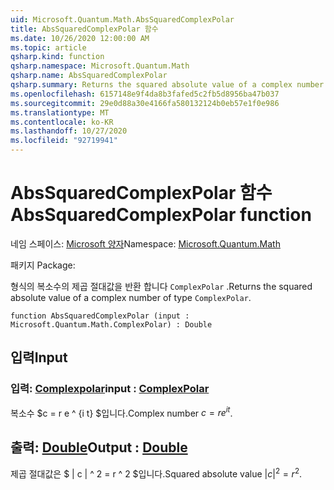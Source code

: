 ```yaml
---
uid: Microsoft.Quantum.Math.AbsSquaredComplexPolar
title: AbsSquaredComplexPolar 함수
ms.date: 10/26/2020 12:00:00 AM
ms.topic: article
qsharp.kind: function
qsharp.namespace: Microsoft.Quantum.Math
qsharp.name: AbsSquaredComplexPolar
qsharp.summary: Returns the squared absolute value of a complex number of type `ComplexPolar`.
ms.openlocfilehash: 6157148e9f4da8b3fafed5c2fb5d8956ba47b037
ms.sourcegitcommit: 29e0d88a30e4166fa580132124b0eb57e1f0e986
ms.translationtype: MT
ms.contentlocale: ko-KR
ms.lasthandoff: 10/27/2020
ms.locfileid: "92719941"
---
```

# <a name="abssquaredcomplexpolar-function"></a><span data-ttu-id="40c69-102">AbsSquaredComplexPolar 함수</span><span class="sxs-lookup"><span data-stu-id="40c69-102">AbsSquaredComplexPolar function</span></span>

<span data-ttu-id="40c69-103">네임 스페이스: [Microsoft 양자](xref:Microsoft.Quantum.Math)</span><span class="sxs-lookup"><span data-stu-id="40c69-103">Namespace: [Microsoft.Quantum.Math](xref:Microsoft.Quantum.Math)</span></span>

<span data-ttu-id="40c69-104">패키지 [](https://nuget.org/packages/)</span><span class="sxs-lookup"><span data-stu-id="40c69-104">Package: [](https://nuget.org/packages/)</span></span>


<span data-ttu-id="40c69-105">형식의 복소수의 제곱 절대값을 반환 합니다 `ComplexPolar` .</span><span class="sxs-lookup"><span data-stu-id="40c69-105">Returns the squared absolute value of a complex number of type `ComplexPolar`.</span></span>

```qsharp
function AbsSquaredComplexPolar (input : Microsoft.Quantum.Math.ComplexPolar) : Double
```


## <a name="input"></a><span data-ttu-id="40c69-106">입력</span><span class="sxs-lookup"><span data-stu-id="40c69-106">Input</span></span>

### <a name="input--complexpolar"></a><span data-ttu-id="40c69-107">입력: [Complexpolar](xref:Microsoft.Quantum.Math.ComplexPolar)</span><span class="sxs-lookup"><span data-stu-id="40c69-107">input : [ComplexPolar](xref:Microsoft.Quantum.Math.ComplexPolar)</span></span>

<span data-ttu-id="40c69-108">복소수 $c = r e ^ {i t} $입니다.</span><span class="sxs-lookup"><span data-stu-id="40c69-108">Complex number $c = r e^{i t}$.</span></span>



## <a name="output--double"></a><span data-ttu-id="40c69-109">출력: [Double](xref:microsoft.quantum.lang-ref.double)</span><span class="sxs-lookup"><span data-stu-id="40c69-109">Output : [Double](xref:microsoft.quantum.lang-ref.double)</span></span>

<span data-ttu-id="40c69-110">제곱 절대값은 $ | c | ^ 2 = r ^ 2 $입니다.</span><span class="sxs-lookup"><span data-stu-id="40c69-110">Squared absolute value $|c|^2 = r^2$.</span></span>